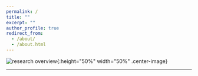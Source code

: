 ```yaml
---
permalink: /
title: ""
excerpt: ""
author_profile: true
redirect_from: 
  - /about/
  - /about.html
---
```


![research overview](files/research_overview.jpg){:height="50%" width="50%" .center-image} 

---